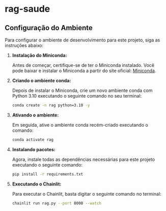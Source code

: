# rag-saude

## Configuração do Ambiente

Para configurar o ambiente de desenvolvimento para este projeto, siga as instruções abaixo:

1. **Instalação do Miniconda:**

   Antes de começar, certifique-se de ter o Miniconda instalado. Você pode baixar e instalar o Miniconda a partir do site oficial: [Miniconda](https://docs.conda.io/en/latest/miniconda.html).


2. **Criando o ambiente conda:**

   Depois de instalar o Miniconda, crie um novo ambiente conda com Python 3.10 executando o seguinte comando no seu terminal:

   ```bash
   conda create -n rag python=3.10 -y
   ```

3. **Ativando o ambiente:**

   Em seguida, ative o ambiente conda recém-criado executando o comando:
   
   ```bash
   conda activate rag
   ```

4. **Instalando pacotes:**

   Agora, instale todas as dependências necessárias para este projeto executando o seguinte comando:

   ```bash
   pip install -r requirements.txt
   ```

5. **Executando o Chainlit:**

   Para executar o Chainlit, basta digitar o seguinte comando no terminal:

   ```bash
   chainlit run rag.py --port 8000 --watch
   ```

